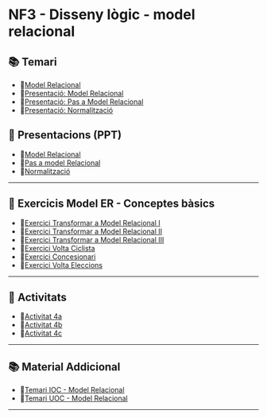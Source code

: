 # NF3 - Disseny lògic - model relacional

## :books: Temari

* :closed_book:[Model Relacional](./continguts/M02_UF1_NF3_DOC00_SAPA_Model%20Relacional_v2023.pdf)
* :closed_book:[Presentació: Model Relacional](./continguts/M02_UF1_NF3_DOC01_Model%20Relacional_v2023.pdf)
* :closed_book:[Presentació: Pas a Model Relacional](./continguts/M02_UF1_NF3_DOC02_Pas%20a%20Model%20Relacional_v2023.pdf)
* :closed_book:[Presentació: Normalització](./continguts/M02_UF1_NF3_DOC00_SAPA_Normalitzacio_v2023.pdf)

## :notebook: Presentacions (PPT)

* :blue_book:[Model Relacional](CONTINGUTS/M02_UF1_NF3_DOC01_Model%20Relacional_v2023.pdf)
* :blue_book:[Pas a model Relacional](CONTINGUTS/M02_UF1_NF3_DOC02_Pas%20a%20Model%20Relacional_v2023.pdf)
* :blue_book:[Normalització](CONTINGUTS/M02_UF1_NF3_DOC03_FormesNormals_v2023.pdf)

---

## :notebook: Exercicis Model ER - Conceptes bàsics

* :pencil:[Exercici Transformar a Model Relacional I](EXERCICIS/M02_UF1_NF3_EXE00_Transformar_a_Model_Relacional_I_v2023.docx)
* :pencil:[Exercici Transformar a Model Relacional II](EXERCICIS/M02_UF1_NF3_EXE00_Transformar_a_Model_Relacional_II_v2023.docx)
* :pencil:[Exercici Transformar a Model Relacional III](EXERCICIS/M02_UF1_NF3_EXE00_Transformar_a_Model_Relacional_III_v2023.docx)
* :pencil:[Exercici Volta Ciclista](EXERCICIS/M02_UF1_NF3_EXE03_Exercici_VoltaCiclista.docx)
* :pencil:[Exercici Concesionari](EXERCICIS/M02_UF1_NF3_EXE05_Exercici-Concesionari.docx)
* :pencil:[Exercici Volta Eleccions](EXERCICIS/M02_UF1_NF3_EXE04_Exercici-Eleccions.docx)

---

## :pencil: Activitats

* :pencil:[Activitat 4a](ACTIVITATS/M02_UF1_NF3_Pràctica_A04A_Definició_v2023.docx)
* :pencil:[Activitat 4b](ACTIVITATS/M02_UF1_NF3_Pràctica_A04B_B_Definició_v2023.docx)
* :pencil:[Activitat 4c](ACTIVITATS/M02_UF1_NF3_Pràctica_A04C_C_Models%20Relacional.docx)

---

## :books: Material Addicional

* :closed_book:[Temari IOC - Model Relacional](CONTINGUTS/M02_UF1_NF3_DOC00_IOC_Model%20Relacional_v2023.pdf)
* :closed_book:[Temari UOC - Model Relacional](CONTINGUTS/M02_UF1_NF3_DOC00_UOC_Model%20Relacional_v2023.pdf)

---
